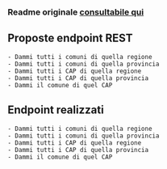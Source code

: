 ### Readme originale [consultabile qui](https://github.com/matteocontrini/comuni-json/blob/master/README.md)

## Proposte endpoint REST
```
- Dammi tutti i comuni di quella regione
- Dammi tutti i comuni di quella provincia
- Dammi tutti i CAP di quella regione
- Dammi tutti i CAP di quella provincia
- Dammi il comune di quel CAP
```

## Endpoint realizzati
```
- Dammi tutti i comuni di quella regione
- Dammi tutti i comuni di quella provincia
- Dammi tutti i CAP di quella regione
- Dammi tutti i CAP di quella provincia
- Dammi il comune di quel CAP
```